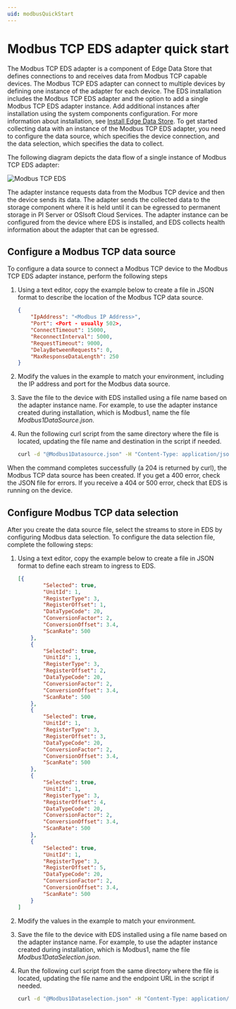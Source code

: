 ```yaml
---
uid: modbusQuickStart
---
```


# Modbus TCP EDS adapter quick start

The Modbus TCP EDS adapter is a component of Edge Data Store that defines connections to and receives data from Modbus TCP capable devices. The Modbus TCP EDS adapter can connect to multiple devices by defining one instance of the adapter for each device. The EDS installation includes the Modbus TCP EDS adapter and the option to add a single Modbus TCP EDS adapter instance. Add additional instances after installation using the system components configuration. For more information about installation, see [Install Edge Data Store](xref:InstallEdgeDataStore). To get started collecting data with an instance of the Modbus TCP EDS adapter, you need to configure the data source, which specifies the device connection, and the data selection, which specifies the data to collect.

The following diagram depicts the data flow of a single instance of Modbus TCP EDS adapter:

![Modbus TCP EDS](https://osisoft.github.io/Edge-Data-Store-Docs/content/images/ModbusTCP.jpg "Modbus TCP EDS")

The adapter instance requests data from the Modbus TCP device and then the device sends its data. The adapter sends the collected data to the storage component where it is held until it can be egressed to permanent storage in PI Server or OSIsoft Cloud Services. The adapter instance can be configured from the device where EDS is installed, and EDS collects health information about the adapter that can be egressed.

## Configure a Modbus TCP data source

To configure a data source to connect a Modbus TCP device to the Modbus TCP EDS adapter instance, perform the following steps

1. Using a text editor, copy the example below to create a file in JSON format to describe the location of the Modbus TCP data source. 

   ```json
   {
       "IpAddress": "<Modbus IP Address>",
       "Port": <Port - usually 502>,
       "ConnectTimeout": 15000,
       "ReconnectInterval": 5000,
       "RequestTimeout": 9000,
       "DelayBetweenRequests": 0,
       "MaxResponseDataLength": 250
   }
   ```

2. Modify the values in the example to match your environment, including the IP address and port for the Modbus data source.
3. Save the file to the device with EDS installed using a file name based on the adapter instance name. For example, to use the adapter instance created during installation, which is Modbus1, name the file _Modbus1DataSource.json_. 
4. Run the following curl script from the same directory where the file is located, updating the file name and destination in the script if needed. 


   ```bash
   curl -d "@Modbus1Datasource.json" -H "Content-Type: application/json" -X PUT http://localhost:5590/api/v1/configuration/Modbus1/Datasource
   ```

When the command completes successfully (a 204 is returned by curl), the Modbus TCP data source has been created. If you get a 400 error, check the JSON file for errors. If you receive a 404 or 500 error, check that EDS is running on the device.

## Configure Modbus TCP data selection

After you create the data source file, select the streams to store in EDS by configuring Modbus data selection. To configure the data selection file, complete the following steps:

1. Using a text editor, copy the example below to create a file in JSON format to define each stream to ingress to EDS. 

   ```json
   [{
           "Selected": true,
           "UnitId": 1,
           "RegisterType": 3,
           "RegisterOffset": 1,
           "DataTypeCode": 20,
           "ConversionFactor": 2,
           "ConversionOffset": 3.4,
           "ScanRate": 500
       },
       {
           "Selected": true,
           "UnitId": 1,
           "RegisterType": 3,
           "RegisterOffset": 2,
           "DataTypeCode": 20,
           "ConversionFactor": 2,
           "ConversionOffset": 3.4,
           "ScanRate": 500
       },
       {
           "Selected": true,
           "UnitId": 1,
           "RegisterType": 3,
           "RegisterOffset": 3,
           "DataTypeCode": 20,
           "ConversionFactor": 2,
           "ConversionOffset": 3.4,
           "ScanRate": 500
       },
       {
           "Selected": true,
           "UnitId": 1,
           "RegisterType": 3,
           "RegisterOffset": 4,
           "DataTypeCode": 20,
           "ConversionFactor": 2,
           "ConversionOffset": 3.4,
           "ScanRate": 500
       },
       {
           "Selected": true,
           "UnitId": 1,
           "RegisterType": 3,
           "RegisterOffset": 5,
           "DataTypeCode": 20,
           "ConversionFactor": 2,
           "ConversionOffset": 3.4,
           "ScanRate": 500
       }
   ]
   ```

2. Modify the values in the example to match your environment.
3. Save the file to the device with EDS installed using a file name based on the adapter instance name. For example, to use the adapter instance created during installation, which is Modbus1, name the file _Modbus1DataSelection.json_. 
4. Run the following curl script from the same directory where the file is located, updating the file name and the endpoint URL in the script if needed.

   ```bash
   curl -d "@Modbus1Dataselection.json" -H "Content-Type: application/json" -X PUT http://localhost:5590/api/v1/configuration/Modbus1/Dataselection
   ```

